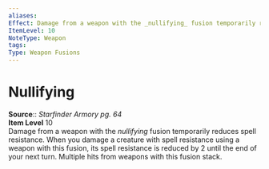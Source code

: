 ```yaml
---
aliases: 
Effect: Damage from a weapon with the _nullifying_ fusion temporarily reduces spell resistance. When you damage a creature with spell resistance using a weapon with this fusion, its spell resistance is reduced by 2 until the end of your next turn. Multiple hits from weapons with this fusion stack.
ItemLevel: 10
NoteType: Weapon
tags: 
Type: Weapon Fusions
---
```


# Nullifying

**Source**:: _Starfinder Armory pg. 64_  
**Item Level** 10  
Damage from a weapon with the _nullifying_ fusion temporarily reduces spell resistance. When you damage a creature with spell resistance using a weapon with this fusion, its spell resistance is reduced by 2 until the end of your next turn. Multiple hits from weapons with this fusion stack.
